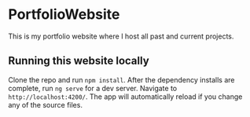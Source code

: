 # PortfolioWebsite

This is my portfolio website where I host all past and current projects.

## Running this website locally

Clone the repo and  run `npm install`. After the dependency installs are complete, run `ng serve` for a dev server. Navigate to `http://localhost:4200/`. The app will automatically reload if you change any of the source files.
